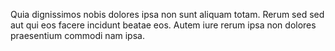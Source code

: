 Quia dignissimos nobis dolores ipsa non sunt aliquam totam.
Rerum sed sed aut qui eos facere incidunt beatae eos.
Autem iure rerum ipsa non dolores praesentium commodi nam ipsa.